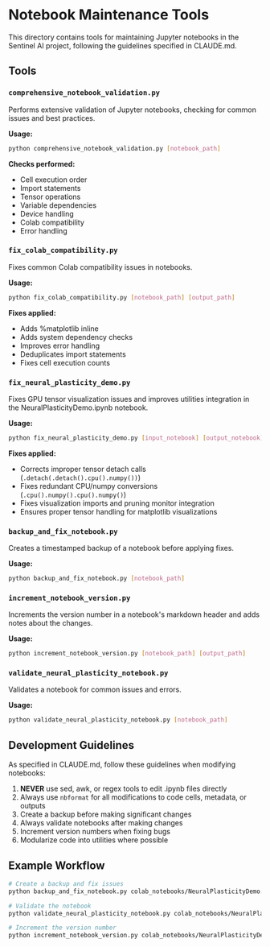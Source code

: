 # Notebook Maintenance Tools

This directory contains tools for maintaining Jupyter notebooks in the Sentinel AI project, following the guidelines specified in CLAUDE.md.

## Tools

### `comprehensive_notebook_validation.py`

Performs extensive validation of Jupyter notebooks, checking for common issues and best practices.

**Usage:**
```bash
python comprehensive_notebook_validation.py [notebook_path]
```

**Checks performed:**
- Cell execution order
- Import statements
- Tensor operations
- Variable dependencies
- Device handling
- Colab compatibility
- Error handling

### `fix_colab_compatibility.py`

Fixes common Colab compatibility issues in notebooks.

**Usage:**
```bash
python fix_colab_compatibility.py [notebook_path] [output_path]
```

**Fixes applied:**
- Adds %matplotlib inline
- Adds system dependency checks
- Improves error handling
- Deduplicates import statements
- Fixes cell execution counts

### `fix_neural_plasticity_demo.py`

Fixes GPU tensor visualization issues and improves utilities integration in the NeuralPlasticityDemo.ipynb notebook.

**Usage:**
```bash
python fix_neural_plasticity_demo.py [input_notebook] [output_notebook]
```

**Fixes applied:**
- Corrects improper tensor detach calls (`.detach(.detach().cpu().numpy())`)
- Fixes redundant CPU/numpy conversions (`.cpu().numpy().cpu().numpy()`)
- Fixes visualization imports and pruning monitor integration
- Ensures proper tensor handling for matplotlib visualizations

### `backup_and_fix_notebook.py`

Creates a timestamped backup of a notebook before applying fixes.

**Usage:**
```bash
python backup_and_fix_notebook.py [notebook_path]
```

### `increment_notebook_version.py`

Increments the version number in a notebook's markdown header and adds notes about the changes.

**Usage:**
```bash
python increment_notebook_version.py [notebook_path] [output_path]
```

### `validate_neural_plasticity_notebook.py`

Validates a notebook for common issues and errors.

**Usage:**
```bash
python validate_neural_plasticity_notebook.py [notebook_path]
```

## Development Guidelines

As specified in CLAUDE.md, follow these guidelines when modifying notebooks:

1. **NEVER** use sed, awk, or regex tools to edit .ipynb files directly
2. Always use `nbformat` for all modifications to code cells, metadata, or outputs
3. Create a backup before making significant changes
4. Always validate notebooks after making changes
5. Increment version numbers when fixing bugs
6. Modularize code into utilities where possible

## Example Workflow

```bash
# Create a backup and fix issues
python backup_and_fix_notebook.py colab_notebooks/NeuralPlasticityDemo.ipynb

# Validate the notebook
python validate_neural_plasticity_notebook.py colab_notebooks/NeuralPlasticityDemo.ipynb

# Increment the version number
python increment_notebook_version.py colab_notebooks/NeuralPlasticityDemo.ipynb
```